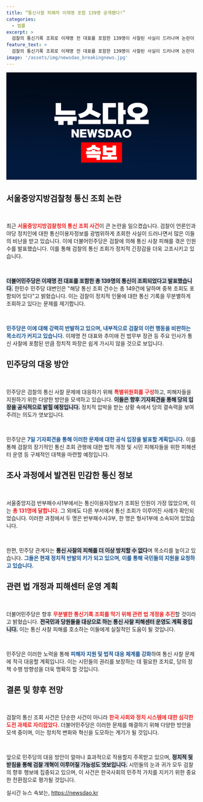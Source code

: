 ```yaml
---
title: “통신사찰 피해자 이재명 포함 139명 공개됐다!”
categories:
  - 법률
excerpt: >
  검찰의 통신기록 조회로 이재명 전 대표를 포함한 139명이 사찰된 사실이 드러나며 논란이 확산되고 있다. 민주당은 즉각 대응책을 마련하고 기자회견을 준비 중이다. 검찰의 정보 조회, 과연 언제까지 계속될까?
feature_text: >
  검찰의 통신기록 조회로 이재명 전 대표를 포함한 139명이 사찰된 사실이 드러나며 논란이 확산되고 있다. 민주당은 즉각 대응책을 마련하고 기자회견을 준비 중이다. 검찰의 정보 조회, 과연 언제까지 계속될까?
image: '/assets/img/newsdao_breakingnews.jpg'
---
```


<p><img src="/assets/img/newsdao_breakingnews.jpg" alt="ontimetimes 속보" /></p>

<h2 data-ke-size="size26">서울중앙지방검찰청 통신 조회 논란</h2>

<p data-ke-size="size16">&nbsp;</p>

<p>최근 <b><span style="color: #ee2323;">서울중앙지방검찰청의 통신 조회 사건</span></b>이 큰 논란을 일으켰습니다. 검찰이 언론인과 야당 정치인에 대한 통신이용자정보를 광범위하게 조회한 사실이 드러나면서 많은 이들의 비난을 받고 있습니다. 이에 더불어민주당은 검찰에 의해 통신 사찰 피해를 겪은 인원 수를 발표했습니다. 이를 통해 검찰의 통신 조회가 정치적 긴장감을 더욱 고조시키고 있습니다.</p>

<p data-ke-size="size16">&nbsp;</p>

<p><b><span style="background-color: #21538527;">더불어민주당은 이재명 전 대표를 포함한 총 139명의 통신이 조회되었다고 발표했습니다.</span></b> 한민수 민주당 대변인은 "해당 통신 조회 건수는 총 149건에 달하며 중복 조회도 포함되어 있다"고 밝혔습니다. 이는 검찰이 정치적 인물에 대한 통신 기록을 무분별하게 조회하고 있다는 문제를 제기합니다.</p>

<p data-ke-size="size16">&nbsp;</p>

<p><b><span style="color: #1a5490;">민주당은 이에 대해 강력히 반발하고 있으며, 내부적으로 검찰의 이런 행동을 비판하는 목소리가 커지고 있습니다.</span></b> 이재명 전 대표와 추미애 전 법무부 장관 등 주요 인사가 통신 사찰에 포함된 만큼 정치적 파장은 쉽게 가시지 않을 것으로 보입니다.</p>

<h2 data-ke-size="size26">민주당의 대응 방안</h2>

<p data-ke-size="size16">&nbsp;</p>

<p>민주당은 검찰의 통신 사찰 문제에 대응하기 위해 <b><span style="color: #ee2323;">특별위원회를 구성</span></b>하고, 피해자들을 지원하기 위한 다양한 방안을 모색하고 있습니다. <b><span style="background-color: #21538527;">이들은 향후 기자회견을 통해 당의 입장을 공식적으로 밝힐 예정입니다.</span></b> 정치적 압박을 받는 상황 속에서 당의 결속력을 보여주려는 의도가 엿보입니다.</p>

<p data-ke-size="size16">&nbsp;</p>

<p>민주당은 <b><span style="color: #1a5490;">7일 기자회견을 통해 이러한 문제에 대한 공식 입장을 발표할 계획입니다.</span></b> 이를 통해 검찰의 장기적인 통신 조회 관행에 대한 법적 개정 및 시민 피해자들을 위한 피해센터 운영 등 구체적인 대책을 마련할 예정입니다.</p>

<h2 data-ke-size="size26">조사 과정에서 발견된 민감한 통신 정보</h2>

<p data-ke-size="size16">&nbsp;</p>

<p>서울중앙지검 반부패수사1부에서는 통신이용자정보가 조회된 인원이 가장 많았으며, 이는 <b><span style="color: #ee2323;">총 131명에 달합니다.</span></b> 그 외에도 다른 부서에서 통신 조회가 이루어진 사례가 확인되었습니다. 이러한 과정에서 두 명은 반부패수사3부, 한 명은 형사1부에 소속되어 있었습니다.</p>

<p data-ke-size="size16">&nbsp;</p>

<p>한편, 민주당 관계자는 <b><span style="background-color: #21538527;">통신 사찰의 피해를 더 이상 방치할 수 없다</span></b>며 목소리를 높이고 있습니다. <b><span style="color: #1a5490;">그들은 현재 정치적 반발의 키가 되고 있으며, 이를 통해 국민들의 지원을 요청하고 있습니다.</span></b></p>

<h2 data-ke-size="size26">관련 법 개정과 피해센터 운영 계획</h2>

<p data-ke-size="size16">&nbsp;</p>

<p>더불어민주당은 향후 <b><span style="color: #ee2323;">무분별한 통신기록 조회를 막기 위해 관련 법 개정을 추진</span></b>할 것이라고 밝혔습니다. <b><span style="background-color: #21538527;">전국민과 당원들을 대상으로 하는 통신 사찰 피해센터 운영도 계획 중입니다.</span></b> 이는 통신 사찰 피해를 호소하는 이들에게 실질적인 도움이 될 것입니다.</p>

<p data-ke-size="size16">&nbsp;</p>

<p>민주당은 이러한 노력을 통해 <b><span style="color: #1a5490;">피해자 지원 및 법적 대응 체계를 강화</span></b>하여 통신 사찰 문제에 적극 대응할 계획입니다. 이는 시민들의 권리를 보장하는 데 필요한 조치로, 당의 정책 수행 방향성을 더욱 명확히 할 것입니다.</p>

<h2 data-ke-size="size26">결론 및 향후 전망</h2>

<p data-ke-size="size16">&nbsp;</p>

<p>검찰의 통신 조회 사건은 단순한 사건이 아니라 <b><span style="color: #ee2323;">한국 사회와 정치 시스템에 대한 심각한 도전 과제로 자리잡았다.</span></b> 더불어민주당은 이러한 문제를 해결하기 위해 다양한 방안을 모색 중이며, 이는 정치적 변화와 혁신을 도모하는 계기가 될 것입니다.</p>

<p data-ke-size="size16">&nbsp;</p>

<p>앞으로 민주당의 대응 방안이 얼마나 효과적으로 작용할지 주목받고 있으며, <b><span style="background-color: #21538527;">정치적 뒷받침을 통해 검찰 개혁이 이루어질 가능성도 엿보입니다.</span></b> 시민들의 눈과 귀가 모두 검찰의 향후 행보에 집중되고 있으며, 이 사건은 한국사회의 민주적 가치를 지키기 위한 중요한 전환점으로 평가될 것입니다.</p>
실시간 뉴스 속보는, <a href="https://newsdao.kr" rel="dofollow">https://newsdao.kr</a>


